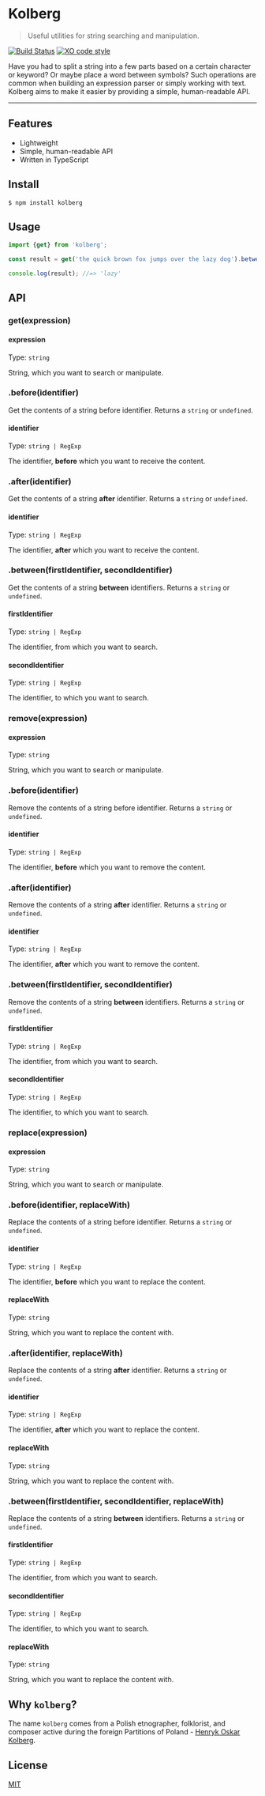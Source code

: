 # Kolberg

> Useful utilities for string searching and manipulation.

[![Build Status](https://travis-ci.org/xxczaki/kolberg.svg?branch=master)](https://travis-ci.org/xxczaki/kolberg)
[![XO code style](https://img.shields.io/badge/code_style-XO-5ed9c7.svg)](https://github.com/xojs/xo)

Have you had to split a string into a few parts based on a certain character or keyword? Or maybe place a word between symbols? Such operations are common when building an expression parser or simply working with text. Kolberg aims to make it easier by providing a simple, human-readable API.

---

## Features

- Lightweight
- Simple, human-readable API
- Written in TypeScript

## Install

```
$ npm install kolberg
```

## Usage

```js
import {get} from 'kolberg';

const result = get('the quick brown fox jumps over the lazy dog').between('the', 'dog')?.trim();

console.log(result); //=> 'lazy'
```

## API

### get(expression)

#### expression

Type: `string`

String, which you want to search or manipulate.

### .before(identifier)

Get the contents of a string before identifier. Returns a `string` or `undefined`.

#### identifier

Type: `string | RegExp`

The identifier, **before** which you want to receive the content.

### .after(identifier)

Get the contents of a string **after** identifier. Returns a `string` or `undefined`.

#### identifier

Type: `string | RegExp`

The identifier, **after** which you want to receive the content.

### .between(firstIdentifier, secondIdentifier)

Get the contents of a string **between** identifiers. Returns a `string` or `undefined`.

#### firstIdentifier

Type: `string | RegExp`

The identifier, from which you want to search.

#### secondIdentifier

Type: `string | RegExp`

The identifier, to which you want to search.

### remove(expression)

#### expression

Type: `string`

String, which you want to search or manipulate.

### .before(identifier)

Remove the contents of a string before identifier. Returns a `string` or `undefined`.

#### identifier

Type: `string | RegExp`

The identifier, **before** which you want to remove the content.

### .after(identifier)

Remove the contents of a string **after** identifier. Returns a `string` or `undefined`.

#### identifier

Type: `string | RegExp`

The identifier, **after** which you want to remove the content.

### .between(firstIdentifier, secondIdentifier)

Remove the contents of a string **between** identifiers. Returns a `string` or `undefined`.

#### firstIdentifier

Type: `string | RegExp`

The identifier, from which you want to search.

#### secondIdentifier

Type: `string | RegExp`

The identifier, to which you want to search.

### replace(expression)

#### expression

Type: `string`

String, which you want to search or manipulate.

### .before(identifier, replaceWith)

Replace the contents of a string before identifier. Returns a `string` or `undefined`.

#### identifier

Type: `string | RegExp`

The identifier, **before** which you want to replace the content.

#### replaceWith

Type: `string`

String, which you want to replace the content with.

### .after(identifier, replaceWith)

Replace the contents of a string **after** identifier. Returns a `string` or `undefined`.

#### identifier

Type: `string | RegExp`

The identifier, **after** which you want to replace the content.

#### replaceWith

Type: `string`

String, which you want to replace the content with.

### .between(firstIdentifier, secondIdentifier, replaceWith)

Replace the contents of a string **between** identifiers. Returns a `string` or `undefined`.

#### firstIdentifier

Type: `string | RegExp`

The identifier, from which you want to search.

#### secondIdentifier

Type: `string | RegExp`

The identifier, to which you want to search.

#### replaceWith

Type: `string`

String, which you want to replace the content with.

## Why `kolberg`?

The name `kolberg` comes from a Polish etnographer, folklorist, and composer active during the foreign Partitions of Poland - [Henryk Oskar Kolberg](https://en.wikipedia.org/wiki/Oskar_Kolberg).

## License

[MIT](https://opensource.org/licenses/MIT)
